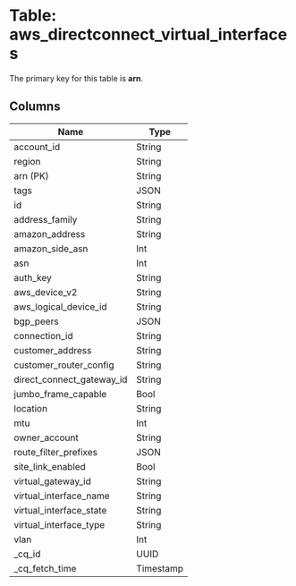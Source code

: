 # Table: aws_directconnect_virtual_interfaces


The primary key for this table is **arn**.


## Columns
| Name          | Type          |
| ------------- | ------------- |
|account_id|String|
|region|String|
|arn (PK)|String|
|tags|JSON|
|id|String|
|address_family|String|
|amazon_address|String|
|amazon_side_asn|Int|
|asn|Int|
|auth_key|String|
|aws_device_v2|String|
|aws_logical_device_id|String|
|bgp_peers|JSON|
|connection_id|String|
|customer_address|String|
|customer_router_config|String|
|direct_connect_gateway_id|String|
|jumbo_frame_capable|Bool|
|location|String|
|mtu|Int|
|owner_account|String|
|route_filter_prefixes|JSON|
|site_link_enabled|Bool|
|virtual_gateway_id|String|
|virtual_interface_name|String|
|virtual_interface_state|String|
|virtual_interface_type|String|
|vlan|Int|
|_cq_id|UUID|
|_cq_fetch_time|Timestamp|